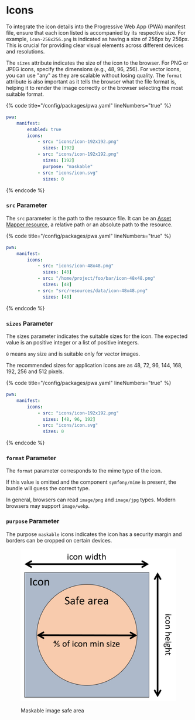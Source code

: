 # Icons

To integrate the icon details into the Progressive Web App (PWA) manifest file, ensure that each icon listed is accompanied by its respective size. For example, `icon-256x256.png` is indicated as having a size of 256px by 256px. This is crucial for providing clear visual elements across different devices and resolutions.

The `sizes` attribute indicates the size of the icon to the browser. For PNG or JPEG icons, specify the dimensions (e.g., 48, 96, 256). For vector icons, you can use "any" as they are scalable without losing quality. The `format` attribute is also important as it tells the browser what the file format is, helping it to render the image correctly or the browser selecting the most suitable format.

{% code title="/config/packages/pwa.yaml" lineNumbers="true" %}
```yaml
pwa:
    manifest:
        enabled: true
        icons:
            - src: "icons/icon-192x192.png"
              sizes: [192]
            - src: "icons/icon-192x192.png"
              sizes: [192]
              purpose: "maskable"
            - src: "icons/icon.svg"
              sizes: 0
```
{% endcode %}

### `src` Parameter

The `src` parameter is the path to the resource file. It can be an [Asset Mapper resource](https://pwa.spomky-labs.com/), a relative path or an absolute path to the resource.

{% code title="/config/packages/pwa.yaml" lineNumbers="true" %}
```yaml
pwa:
    manifest:
        icons:
            - src: "icons/icon-48x48.png"
              sizes: [48]
            - src: "/home/project/foo/bar/icon-48x48.png"
              sizes: [48]
            - src: "src/resources/data/icon-48x48.png"
              sizes: [48]
```
{% endcode %}

### `sizes` Parameter

The sizes parameter indicates the suitable sizes for the icon. The expected value is an positive integer or a list of positive integers.

`0` means `any` size and is suitable only for vector images.

The recommended sizes for application icons are as 48, 72, 96, 144, 168, 192, 256 and 512 pixels.

{% code title="/config/packages/pwa.yaml" lineNumbers="true" %}
```yaml
pwa:
    manifest:
        icons:
            - src: "icons/icon-192x192.png"
              sizes: [48, 96, 192]
            - src: "icons/icon.svg"
              sizes: 0
```
{% endcode %}

### `format` Parameter

The `format` parameter corresponds to the mime type of the icon.

If this value is omitted and the component `symfony/mime` is present, the bundle will guess the correct type.

In general, browsers can read `image/png` and `image/jpg` types. Modern browsers may support `image/webp`.

### `purpose` Parameter

The purpose `maskable` icons indicates the icon has a security margin and borders can be cropped on certain devices.

<figure><img src="../.gitbook/assets/maskable-icon-safe-area (1).png" alt=""><figcaption><p>Maskable image safe area</p></figcaption></figure>
